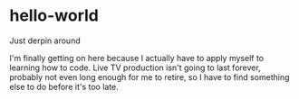 # hello-world
Just derpin around

I'm finally getting on here because I actually have to apply myself to learning how to code. Live TV production isn't going to last forever, probably not even long enough for me to retire, so I have to find something else to do before it's too late.
